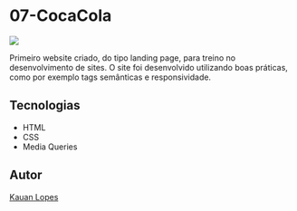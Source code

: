 # 07-CocaCola
![](./Preview/Captura%20de%20Tela%202025-03-10%20às%2010.30.47.png)

Primeiro website criado, do tipo landing page, para treino no desenvolvimento de sites.
O site foi desenvolvido utilizando boas práticas, como por exemplo tags semânticas e responsividade.

## Tecnologias
* HTML
* CSS
* Media Queries

## Autor
[Kauan Lopes](https://www.linkedin.com/in/kauan-lopes-pereira-91b5a022a/)